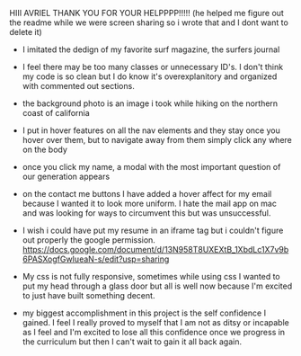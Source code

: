 HIII AVRIEL THANK YOU FOR YOUR HELPPPP!!!!! (he helped me figure out the readme while we were screen sharing so i wrote that and I dont want to delete it)


- I imitated the dedign of my favorite surf magazine, the surfers journal

- I feel there may be too many classes or unnecessary ID's. I don't think my code is so clean but I do know it's overexplanitory and organized with commented out sections.

- the background photo is an image i took while hiking on the northern coast of california

- I put in hover features on all the nav elements and they stay once you hover over them, but to navigate away from them simply click any where on the body

- once you click my name, a modal with the most important question of our generation appears

- on the contact me buttons I have added a hover affect for my email because I wanted it to look more uniform. I hate the mail app on mac and was looking for ways to circumvent this but was unsuccessful. 

- I wish i could have put my resume in an iframe tag but i couldn't figure out properly the google permission. https://docs.google.com/document/d/13N958T8UXEXtB_1XbdLc1X7v9b6PASXogfGwIueaN-s/edit?usp=sharing

- My css is not fully responsive, sometimes while using css I wanted to put my head through a glass door but all is well now because I'm excited to just have built something decent.

- my biggest accomplishment in this project is the self confidence I gained. I feel I really proved to myself that I am not as ditsy or incapable as I feel and I'm excited to lose all this confidence once we progress in the curriculum but then I can't wait to gain it all back again.  